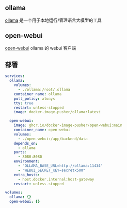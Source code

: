 ## ollama

[ollama](https://ollama.com/) 是一个用于本地运行/管理语言大模型的工具

## open-webui

[open-webui](https://github.com/open-webui/open-webui) ollama 的 webui 客户端

## 部署

```yaml
services:
  ollama:
    volumes:
      - ./ollama:/root/.ollama
    container_name: ollama
    pull_policy: always
    tty: true
    restart: unless-stopped
    image: docker-image-pusher/ollama:latest

  open-webui:
    image: ghcr.io/docker-image-pusher/open-webui:main
    container_name: open-webui
    volumes:
      - ./open-webui:/app/backend/data
    depends_on:
      - ollama
    ports:
      - 8080:8080
    environment:
      - "OLLAMA_BASE_URL=http://ollama:11434"
      - "WEBUI_SECRET_KEY=secretx500"
    extra_hosts:
      - host.docker.internal:host-gateway
    restart: unless-stopped

volumes:
  ollama: {}
  open-webui: {}
```
